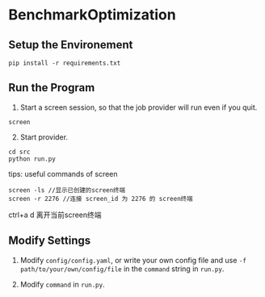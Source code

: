 # BenchmarkOptimization

## Setup the Environement

```shell
pip install -r requirements.txt
```

## Run the Program

1. Start a screen session, so that the job provider will run even if you quit.

```shell
screen
```

2. Start provider.

```shell
cd src
python run.py
```

tips: useful commands of screen

```shell
screen -ls //显示已创建的screen终端 
screen -r 2276 //连接 screen_id 为 2276 的 screen终端
```

ctrl+a d 离开当前screen终端

## Modify Settings

1. Modify `config/config.yaml`, or write your own config file and use `-f path/to/your/own/config/file` in the `command` string in `run.py`.

2. Modify `command` in `run.py`.

